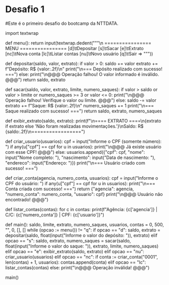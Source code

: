 # Desafio 1

#Este é o primeiro desafio do bootcamp da NTTDATA.

import textwrap

def menu():
    return input(textwrap.dedent("""\n
    ================ MENU ================
    [d]\tDepositar
    [s]\tSacar
    [e]\tExtrato
    [nc]\tNova conta
    [lc]\tListar contas
    [nu]\tNovo usuário
    [q]\tSair
    => """))

def depositar(saldo, valor, extrato):
    if valor > 0:
        saldo += valor
        extrato += f"Depósito: R$ {valor:.2f}\n"
        print("\n=== Depósito realizado com sucesso! ===")
    else:
        print("\n@@@ Operação falhou! O valor informado é inválido. @@@")
    return saldo, extrato

def sacar(saldo, valor, extrato, limite, numero_saques):
    if valor > saldo or valor > limite or numero_saques >= 3 or valor <= 0:
        print("\n@@@ Operação falhou! Verifique o valor ou limite. @@@")
    else:
        saldo -= valor
        extrato += f"Saque: R$ {valor:.2f}\n"
        numero_saques += 1
        print("\n=== Saque realizado com sucesso! ===")
    return saldo, extrato, numero_saques

def exibir_extrato(saldo, extrato):
    print(f"\n==== EXTRATO ====\n{extrato if extrato else 'Não foram realizadas movimentações.'}\nSaldo: R$ {saldo:.2f}\n=================")

def criar_usuario(usuarios):
    cpf = input("Informe o CPF (somente número): ")
    if any(u["cpf"] == cpf for u in usuarios):
        print("\n@@@ Já existe usuário com esse CPF! @@@")
    else:
        usuarios.append({"cpf": cpf, "nome": input("Nome completo: "), "nascimento": input("Data de nascimento: "), "endereco": input("Endereço: ")})
        print("\n=== Usuário criado com sucesso! ===")

def criar_conta(agencia, numero_conta, usuarios):
    cpf = input("Informe o CPF do usuário: ")
    if any(u["cpf"] == cpf for u in usuarios):
        print("\n=== Conta criada com sucesso! ===")
        return {"agencia": agencia, "numero_conta": numero_conta, "usuario": cpf}
    print("\n@@@ Usuário não encontrado! @@@")

def listar_contas(contas):
    for c in contas: print(f"Agência: {c['agencia']} | C/C: {c['numero_conta']} | CPF: {c['usuario']}")

def main():
    saldo, limite, extrato, numero_saques, usuarios, contas = 0, 500, "", 0, [], []
    while (opcao := menu()) != "q":
        if opcao == "d":
            saldo, extrato = depositar(saldo, float(input("Informe o valor do depósito: ")), extrato)
        elif opcao == "s":
            saldo, extrato, numero_saques = sacar(saldo, float(input("Informe o valor do saque: ")), extrato, limite, numero_saques)
        elif opcao == "e":
            exibir_extrato(saldo, extrato)
        elif opcao == "nu":
            criar_usuario(usuarios)
        elif opcao == "nc":
            if conta := criar_conta("0001", len(contas) + 1, usuarios): contas.append(conta)
        elif opcao == "lc":
            listar_contas(contas)
        else:
            print("\n@@@ Operação inválida! @@@")

main()




